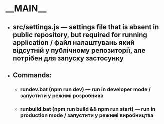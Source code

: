 # \_\_MAIN\_\_

* ## **src/settings.js** — settings file that is absent in public repository, but required for running application / файл налаштувань який відсутній у публічному репозиторії, але потрібен для запуску застосунку

* ## Commands:
    * ### rundev.bat (npm run dev) — run in developer mode / запустити у режимі розробника
    * ### runbuild.bat (npm run build && npm run start) — run in production mode / запустити у режимі виробництва
